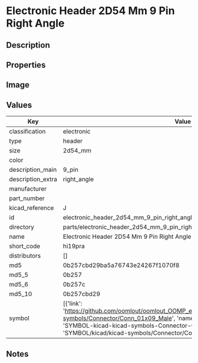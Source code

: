 # Electronic Header 2D54 Mm 9 Pin Right Angle

## Description

## Properties


## Image


## Values

| Key | Value |
| --- | --- |
| classification | electronic |
| type | header |
| size | 2d54_mm |
| color |  |
| description_main | 9_pin |
| description_extra | right_angle |
| manufacturer |  |
| part_number |  |
| kicad_reference | J |
| id | electronic_header_2d54_mm_9_pin_right_angle |
| directory | parts/electronic_header_2d54_mm_9_pin_right_angle |
| name | Electronic Header 2D54 Mm 9 Pin Right Angle |
| short_code | hi19pra |
| distributors | [] |
| md5 | 0b257cbd29ba5a76743e24267f1070f8 |
| md5_5 | 0b257 |
| md5_6 | 0b257c |
| md5_10 | 0b257cbd29 |
| symbol | [{'link': 'https://github.com/oomlout/oomlout_OOMP_eda_V2/tree/main/SYMBOL/kicad/kicad-symbols/Connector/Conn_01x09_Male', 'name': 'Connector : Conn_01x09_Male', 'id': 'SYMBOL-kicad-kicad-symbols-Connector-Conn_01x09_Male', 'directory': 'SYMBOL/kicad/kicad-symbols/Connector/Conn_01x09_Male/'}] |

## Notes

